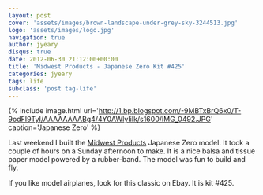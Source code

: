 ```yaml
---
layout: post
cover: 'assets/images/brown-landscape-under-grey-sky-3244513.jpg'
logo: 'assets/images/logo.jpg'
navigation: true
author: jyeary
disqus: true
date: 2012-06-30 21:12:00+00:00
title: 'Midwest Products - Japanese Zero Kit #425'
categories: jyeary
tags: life
subclass: 'post tag-life'
---
```

{% include image.html url='http://1.bp.blogspot.com/-9MBTxBrQ6x0/T-9odFI9TyI/AAAAAAAABg4/4Y0AWlyIiIk/s1600/IMG_0492.JPG' caption='Japanese Zero' %}

Last weekend I built the [Midwest Products](http://www.midwestproducts.com/) Japanese Zero model. It took a couple of hours on a Sunday afternoon to make. It is a nice balsa and tissue paper model powered by a rubber-band. The model was fun to build and fly.  
  
If you like model airplanes, look for this classic on Ebay. It is kit #425.